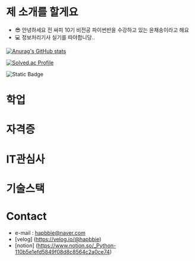 # 제 소개를 할게요

- 😎 안녕하세요 전 싸피 10기 비전공 파이썬반을 수강하고 있는 윤채송이라고 해요
- 💻 정보처리기사 실기를 따야합니당..
  


[![Anurag's GitHub stats](https://github-readme-stats.vercel.app/api?username=hapbbie)](https://github.com/anuraghazra/github-readme-stats)

[![Solved.ac Profile](http://mazassumnida.wtf/api/v2/generate_badge?boj=백준아이디)](https://solved.ac/cothd321/)


![Static Badge](https://img.shields.io/badge/:#ECD53F)

# 학업

# 자격증

# IT관심사

# 기술스택


# Contact
- e-mail : hapbbie@naver.com
- [velog] (https://velog.io/@hapbbie)
- [notion] (https://www.notion.so/_Python-110b5e1efd5849f08d8c8564c2a0ce74)

